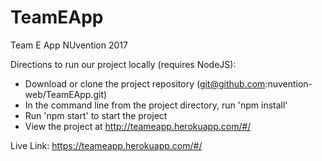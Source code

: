 # TeamEApp
Team E App NUvention 2017

Directions to run our project locally (requires NodeJS):
- Download or clone the project repository (git@github.com:nuvention-web/TeamEApp.git)
- In the command line from the project directory, run 'npm install'
- Run 'npm start' to start the project
- View the project at http://teameapp.herokuapp.com/#/

Live Link: https://teameapp.herokuapp.com/#/
